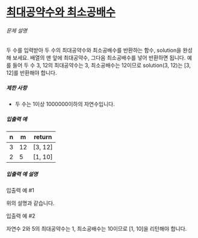 # [최대공약수와 최소공배수](https://school.programmers.co.kr/learn/courses/30/lessons/12940)


###### 문제 설명


두 수를 입력받아 두 수의 최대공약수와 최소공배수를 반환하는 함수, solution을 완성해 보세요. 배열의 맨 앞에 최대공약수, 그다음 최소공배수를 넣어 반환하면 됩니다. 예를 들어 두 수 3, 12의 최대공약수는 3, 최소공배수는 12이므로 solution(3, 12\)는 \[3, 12]를 반환해야 합니다.


##### 제한 사항


* 두 수는 1이상 1000000이하의 자연수입니다.


##### 입출력 예




| n | m | return |
| --- | --- | --- |
| 3 | 12 | \[3, 12] |
| 2 | 5 | \[1, 10] |


##### 입출력 예 설명


입출력 예 \#1  

위의 설명과 같습니다.


입출력 예 \#2  

자연수 2와 5의 최대공약수는 1, 최소공배수는 10이므로 \[1, 10]을 리턴해야 합니다.



